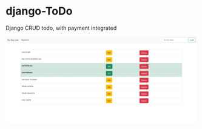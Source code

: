 # django-ToDo

Django CRUD todo, with payment integrated

![alt text](https://github.com/manalap/django-ToDo/blob/master/todo_picture2.jpeg?raw=true)
